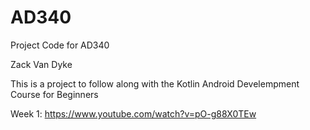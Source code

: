 # AD340
Project Code for AD340

Zack Van Dyke

This is a project to follow along with the Kotlin Android Develempment Course for Beginners

Week 1: https://www.youtube.com/watch?v=pO-g88X0TEw

